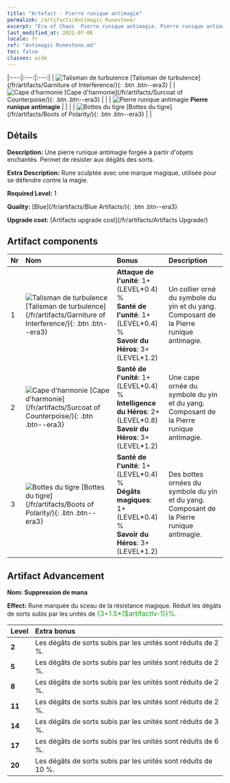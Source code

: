 ```yaml
---
title: "Artefact - Pierre runique antimagie"
permalink: /artifacts/Antimagic Runestone/
excerpt: "Era of Chaos  Pierre runique antimagie. Pierre runique antimagie Une pierre runique antimagie forgée à partir d'objets enchantés. Permet de résister aux dégâts des sorts."
last_modified_at: 2021-07-06
locale: fr
ref: "Antimagic Runestone.md"
toc: false
classes: wide
---
```


  |:---:|:---:|:---:| 
  | ![Talisman de turbulence](/images/t/artifact_40231.png) [Talisman de turbulence](/fr/artifacts/Garniture of Interference/){: .btn .btn--era3} |   | ![Cape d'harmonie](/images/t/artifact_40232.png) [Cape d'harmonie](/fr/artifacts/Surcoat of Counterpoise/){: .btn .btn--era3} | 
  |   | ![Pierre runique antimagie](/images/t/icon_artifact_23.png) **Pierre runique antimagie** |  | 
  |   | ![Bottes du tigre](/images/t/artifact_40233.png) [Bottes du tigre](/fr/artifacts/Boots of Polarity/){: .btn .btn--era3} |   | 


## Détails

 **Description:** Une pierre runique antimagie forgée à partir d'objets enchantés. Permet de résister aux dégâts des sorts.

 **Extra Description:** Rune sculptée avec une marque magique, utilisée pour se défendre contre la magie.

 **Required Level:** 1

 **Quality:** [Blue](/fr/artifacts/Blue Artifacts/){: .btn .btn--era3}

 **Upgrade cost:** [Artifacts upgrade cost](/fr/artifacts/Artifacts Upgrade/)



## Artifact components

  | Nr |    Nom    |   Bonus | Description | 
  |:---|:-----------|:--------|:------------| 
  | 1 | ![Talisman de turbulence](/images/t/artifact_40231.png) [Talisman de turbulence](/fr/artifacts/Garniture of Interference/){: .btn .btn--era3} | **Attaque de l'unité**: 1+(LEVEL\*0.4) %<br/>**Santé de l'unité**: 1+(LEVEL\*0.4) %<br/>**Savoir du Héros**: 3+(LEVEL\*1.2) | Un collier orné du symbole du yin et du yang. Composant de la Pierre runique antimagie. | 
  | 2 | ![Cape d'harmonie](/images/t/artifact_40232.png) [Cape d'harmonie](/fr/artifacts/Surcoat of Counterpoise/){: .btn .btn--era3} | **Santé de l'unité**: 1+(LEVEL\*0.4) %<br/>**Intelligence du Héros**: 2+(LEVEL\*0.8)<br/>**Savoir du Héros**: 3+(LEVEL\*1.2) | Une cape ornée du symbole du yin et du yang. Composant de la Pierre runique antimagie. | 
  | 3 | ![Bottes du tigre](/images/t/artifact_40233.png) [Bottes du tigre](/fr/artifacts/Boots of Polarity/){: .btn .btn--era3} | **Santé de l'unité**: 1+(LEVEL\*0.4) %<br/>**Dégâts magiques**: 1+(LEVEL\*0.4) %<br/>**Savoir du Héros**: 3+(LEVEL\*1.2) | Des bottes ornées du symbole du yin et du yang. Composant de la Pierre runique antimagie. | 


## Artifact Advancement

 **Nom: Suppression de mana**

 **Effect:** Rune marquée du sceau de la résistance magique. Réduit les dégâts de sorts subis par les unités de <span style="color: #1ca216;font-size:16px">{3+1.5*($artifactlv-1)}%</span>.

  |  Level  |    Extra bonus  | 
  |:--------|:----------------| 
  | **2** | Les dégâts de sorts subis par les unités sont réduits de 2 %. | 
  | **5** | Les dégâts de sorts subis par les unités sont réduits de 2 %. | 
  | **8** | Les dégâts de sorts subis par les unités sont réduits de 2 %. | 
  | **11** | Les dégâts de sorts subis par les unités sont réduits de 2 %. | 
  | **14** | Les dégâts de sorts subis par les unités sont réduits de 3 %. | 
  | **17** | Les dégâts de sorts subis par les unités sont réduits de 6 %. | 
  | **20** | Les dégâts de sorts subis par les unités sont réduits de 10 %. | 
